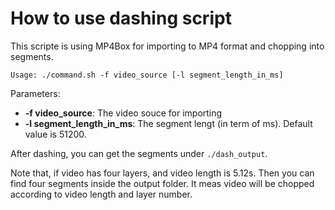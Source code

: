 How to use dashing script
===============
This scripte is using MP4Box for importing to MP4 format and chopping into segments.
````
Usage: ./command.sh -f video_source [-l segment_length_in_ms]
````
Parameters:
- **-f video_source**: The video souce for importing
- **-l segment_length_in_ms**: The segment lengt (in term of ms). Default value is 51200.

After dashing, you can get the segments under `./dash_output`.

Note that, if video has four layers, and video length is 5.12s. Then you can find four segments inside the output folder.
It meas video will be chopped according to video length and layer number.
